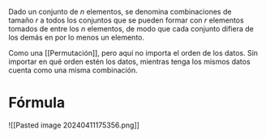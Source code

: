 Dado un conjunto de _n_ elementos, se denomina combinaciones de  
tamaño _r_ a todos los conjuntos que se pueden formar con _r_ elementos tomados de entre los _n_ elementos, de modo que cada conjunto difiera de los demás en por lo menos un elemento.

Como una [[Permutación]], pero aquí no importa el orden de los datos. Sin importar en qué orden estén los datos, mientras tenga los mismos datos cuenta como una misma combinación.

# Fórmula

![[Pasted image 20240411175356.png]]




